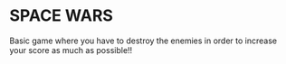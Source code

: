 # SPACE WARS
Basic game where you have to destroy the enemies in order to increase your score as much as possible!!
